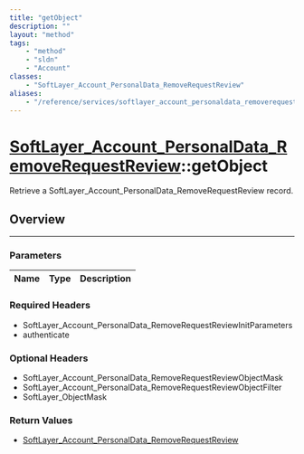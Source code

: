 ```yaml
---
title: "getObject"
description: ""
layout: "method"
tags:
    - "method"
    - "sldn"
    - "Account"
classes:
    - "SoftLayer_Account_PersonalData_RemoveRequestReview"
aliases:
    - "/reference/services/softlayer_account_personaldata_removerequestreview/getObject"
---
```

# [SoftLayer_Account_PersonalData_RemoveRequestReview](/reference/services/SoftLayer_Account_PersonalData_RemoveRequestReview)::getObject


Retrieve a SoftLayer_Account_PersonalData_RemoveRequestReview record.


## Overview 


-----

### Parameters 
|Name | Type | Description |
| --- | --- | --- |


### Required Headers
* SoftLayer_Account_PersonalData_RemoveRequestReviewInitParameters
* authenticate


### Optional Headers
* SoftLayer_Account_PersonalData_RemoveRequestReviewObjectMask
* SoftLayer_Account_PersonalData_RemoveRequestReviewObjectFilter
* SoftLayer_ObjectMask

### Return Values
* <a href='/reference/datatypes/SoftLayer_Account_PersonalData_RemoveRequestReview'>SoftLayer_Account_PersonalData_RemoveRequestReview </a>




